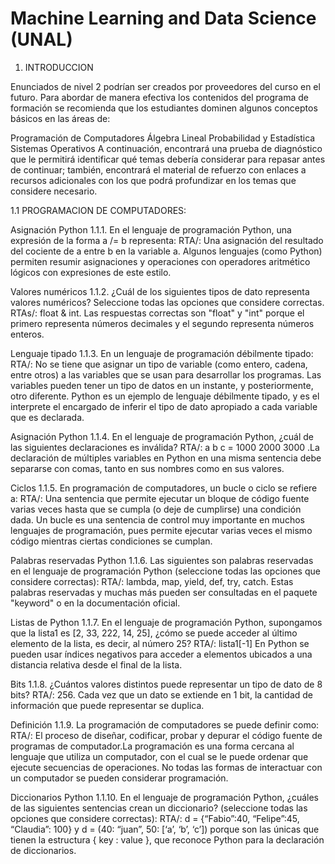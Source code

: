 # Machine Learning and Data Science (UNAL)

1. INTRODUCCION 

Enunciados de nivel 2 podrían ser creados por proveedores del curso en el futuro.
Para abordar de manera efectiva los contenidos del programa de formación se recomienda que los estudiantes dominen algunos conceptos básicos en las áreas de:

Programación de Computadores
Álgebra Lineal
Probabilidad y Estadística
Sistemas Operativos
A continuación, encontrará una prueba de diagnóstico que le permitirá identificar qué temas debería considerar para repasar antes de continuar; también, encontrará el material de refuerzo con enlaces a recursos adicionales con los que podrá profundizar en los temas que considere necesario.

1.1 PROGRAMACION DE COMPUTADORES:

Asignación Python
1.1.1. En el lenguaje de programación Python, una expresión de la forma a /= b representa:
RTA/: Una asignación del resultado del cociente de a entre b en la variable a. Algunos lenguajes (como Python) permiten resumir asignaciones y operaciones con operadores aritmético lógicos con expresiones de este estilo.

Valores numéricos
1.1.2. ¿Cuál de los siguientes tipos de dato representa valores numéricos? Seleccione todas las opciones que considere correctas.
RTAs/: float & int. Las respuestas correctas son "float" y "int" porque el primero representa números decimales y el segundo representa números enteros.

Lenguaje tipado
1.1.3. En un lenguaje de programación débilmente tipado:
RTA/: No se tiene que asignar un tipo de variable (como entero, cadena, entre otros) a las variables que se usan para desarrollar los programas. Las variables pueden tener un tipo de datos en un instante, y posteriormente, otro diferente. Python es un ejemplo de lenguaje débilmente tipado, y es el interprete el encargado de inferir el tipo de dato apropiado a cada variable que es declarada.

Asignación Python
1.1.4. En el lenguaje de programación Python, ¿cuál de las siguientes declaraciones es inválida?
RTA/: a b c = 1000 2000 3000 .La declaración de múltiples variables en Python en una misma sentencia debe separarse con comas, tanto en sus nombres como en sus valores.

Ciclos
1.1.5. En programación de computadores, un bucle o ciclo se refiere a:
RTA/: Una sentencia que permite ejecutar un bloque de código fuente varias veces hasta que se cumpla (o deje de cumplirse) una condición dada. Un bucle es una sentencia de control muy importante en muchos lenguajes de programación, pues permite ejecutar varias veces el mismo código mientras ciertas condiciones se cumplan.

Palabras reservadas Python
1.1.6. Las siguientes son palabras reservadas en el lenguaje de programación Python (seleccione todas las opciones que considere correctas):
RTA/: lambda, map, yield, def, try, catch. Estas palabras reservadas y muchas más pueden ser consultadas en el paquete "keyword" o en la documentación oficial.

Listas de Python
1.1.7. En el lenguaje de programación Python, supongamos que la lista1 es [2, 33, 222, 14, 25], ¿cómo se puede acceder al último elemento de la lista, es decir, al número 25?
RTA/: lista1[-1] En Python se pueden usar índices negativos para acceder a elementos ubicados a una distancia relativa desde el final de la lista.

Bits
1.1.8. ¿Cuántos valores distintos puede representar un tipo de dato de 8 bits?
RTA/: 256. Cada vez que un dato se extiende en 1 bit, la cantidad de información que puede representar se duplica.

Definición
1.1.9. La programación de computadores se puede definir como:
RTA/: El proceso de diseñar, codificar, probar y depurar el código fuente de programas de computador.La programación es una forma cercana al lenguaje que utiliza un computador, con el cual se le puede ordenar que ejecute secuencias de operaciones. No todas las formas de interactuar con un computador se pueden considerar programación.

Diccionarios Python
1.1.10. En el lenguaje de programación Python, ¿cuáles de las siguientes sentencias crean un diccionario? (seleccione todas las opciones que considere correctas):
RTA/: d = {“Fabio”:40, “Felipe”:45, “Claudia”: 100} y d = (40: “juan”, 50: [‘a’, ‘b’, ‘c’]) porque son las únicas que tienen la estructura { key : value }, que reconoce Python para la declaración de diccionarios.











